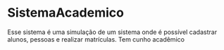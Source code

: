 # SistemaAcademico
Esse sistema é uma simulação de um sistema onde é possível cadastrar alunos, pessoas e realizar matrículas. Tem cunho acadêmico
